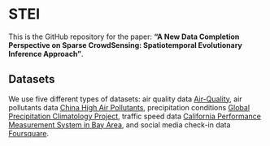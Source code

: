 # STEI
This is the GitHub repository for the paper: **“A New Data Completion Perspective on Sparse CrowdSensing: Spatiotemporal Evolutionary Inference Approach”**.
## Datasets
We use five different types of datasets: air quality data [Air-Quality](https://www.kdd.org/kdd2018/kdd-cup), air pollutants data [China High Air Pollutants](https://data.tpdc.ac.cn/zh-hans/data/6168e75d-93ab-4e4a-b7ff-33152e49d0bf), precipitation conditions [Global Precipitation Climatology Project](https://cds.climate.copernicus.eu/cdsapp\#!/dataset/insitu-observations-surface-land?tab=overview), traffic speed data [California Performance Measurement System in Bay Area](https://hyper.ai/datasets/30453), and social media check-in data [Foursquare](https://sites.google.com/site/yangdingqi/home/foursquare-dataset).
